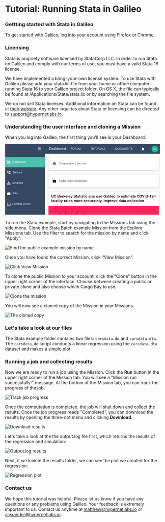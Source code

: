 # Tutorial: Running Stata in Galileo

### Gettting started with Stata in Galileo

To get started with Galileo, [log into your account](http://galileo.hypernetlabs.io/) using Firefox or Chrome.

### Licensing

Stata is propriety software licensed by StataCorp LLC. In order to run Stata on Galileo and comply with our terms of use, you must have a valid Stata 16 license.

We have implemented a bring-your-own license system. To use Stata with Galileo please add your stata.lic file from your home or office computer running Stata 16 to your Galileo project folder. On OS X, the file can typically be found at /Applications/Stata/stata.lic or by searching the file system.

We do not sell Stata licenses. Additional information on Stata can be found at [their website](http://stata.com/). Any other inquiries about Stata or licensing can be directed to [support@hypernetlabs.io](support@hypernetlabs.io).

### Understanding the user interface and cloning a Mission

When you log into Galileo, the first thing you’ll see is your Dashboard:

![View of the Galileo Dashboard](images/common/dashboard.png)

To run the Stata example, start by navigating to the Missions tab using the side menu. Clone the Stata Batch example Mission from the Explore Missions tab. Use the filter to search for the mission by name and click "Apply".

![Find the public example mission by name](images/stata/find_public.png)

Once you have found the correct Mission, click "View Mission".

![Click View Mission](images/stata/example_mission.png)

To clone the public Mission to your account, click the "Clone" button in the upper right corner of the interface. Choose between creating a public or private clone and also choose which Cargo Bay to use.

![Clone the mission](images/stata/clone_mission.png)

You will now see a cloned copy of the Mission in your Missions.

![The cloned copy](images/stata/cloned_copy.png)

### Let's take a look at our files

The Stata example folder contains two files: `carsdata.do` and `carsdata.dta`. The `carsdata.do` script conducts a linear regression using the `carsdata.dta` dataset and makes a simple plot. 

### Running a job and collecting results

Now we are ready to run a job using the Mission. Click the **Run** button in the upper right corner of the Mission tab. You will see a "Mission run successfully!" message. At the bottom of the Mission tab, you can track the progress of the job.

![Track job progress](images/stata/track_job.png)

Once the computation is completed, the job will shut down and collect the results. Once the job progress reads "Completed", you can download the results by opening the three-dot menu and clicking **Download**.

![Download results](images/stata/download.png)

Let's take a look at the the output.log file first, which returns the results of the regression and simulation:

![Output.log results](images/stata/results.png)

Next, if we look in the results folder, we can see the plot we created for the regression:

![Regression plot](images/stata/regression.png)

### Contact us

We hope this tutorial was helpful. Please let us know if you have any questions or any problems using Galileo. Your feedback is extremely important to us. Contact us anytime at [matthew@hypernetlabs.io](matthew@hypernetlabs.io) or [alexander@hypernetlabs.io](alexander@hypernetlabs.io).
